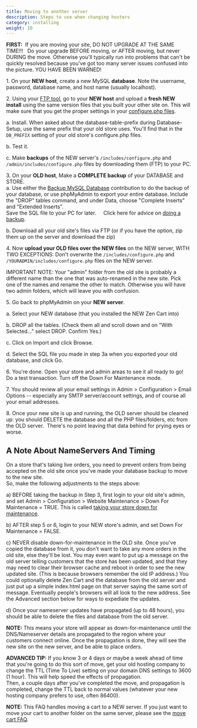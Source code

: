```yaml
---
title: Moving to another server 
description: Steps to use when changing hosters 
category: installing 
weight: 10
---
```


**FIRST:**  If you are moving your site, DO NOT UPGRADE AT THE SAME TIME!!!   Do your upgrade BEFORE moving, or AFTER moving, but never DURING the move. Otherwise you'll typically run into problems that can't be quickly resolved because you've got too many server issues confused into the picture. YOU HAVE BEEN WARNED!

1\. On your **NEW host**, create a new MySQL **database**. Note the username, password, database name, and host name (usually localhost).

2\. Using your [FTP tool](/user/first_steps/useful_tools/#ftp-tools), go to your **NEW host** and upload a **fresh NEW install** using the same version files that you built your other site on.  This will make sure that you get the proper settings in your [configure.php files](/user/miscellaneous/configure/). 

a. Install.  When asked about the database-table-prefix during Database-Setup, use the same prefix that your old store uses. You'll find that in the `DB_PREFIX` setting of your old store's configure.php files.

b. Test it.  

c. Make **backups** of the NEW server's `/includes/configure.php` and `/admin/includes/configure.php` files by downloading them (FTP) to your PC.  

3\. On your **OLD host**, Make a **COMPLETE backup** of your DATABASE and STORE.  
a. Use either the [Backup MySQL Database](https://www.zen-cart.com/downloads.php?do=file&id=7) contribution to do the backup of your database, or use phpMyAdmin to export your entire database.  Include the "DROP" tables command, and under Data, choose "Complete Inserts" and "Extended Inserts".  
Save the SQL file to your PC for later.     Click here for 
advice on [doing a backup](/user/running/backup/). 

b. Download all your old site's files via FTP (or if you have the option, zip them up on the server and download the zip)  

4\. Now **upload your OLD files over the NEW files** on the NEW server, WITH TWO EXCEPTIONS: Don't overwrite the `/includes/configure.php` and `/YOURADMIN/includes/configure.php` files on the NEW server.

  IMPORTANT NOTE: Your "admin" folder from the old site is probably a different name than the one that was auto-renamed in the new site. Pick one of the names and rename the other to match. Otherwise you will have two admin folders, which will leave you with confusion.

5\. Go back to phpMyAdmin on your **NEW server**.  

a. Select your NEW database (that you installed the NEW Zen Cart into)  

b. DROP all the tables. (Check them all and scroll down and on "With Selected..." select DROP. Confirm Yes.)  

c. Click on Import and click Browse.  

d. Select the SQL file you made in step 3a when you exported your old database, and click Go.  

6\. You're done. Open your store and admin areas to see it all ready to go! Do a test transaction. Turn off the Down For Maintenance mode.

7\. You should review all your email settings in Admin > Configuration > Email Options -- especially any SMTP server/account settings, and of course all your email addresses.

8\. Once your new site is up and running, the OLD server should be cleaned up: you should DELETE the database and all the PHP files/folders, etc from the OLD server.  There's no point leaving that data behind for prying eyes or worse.

## A Note About NameServers And Timing

On a store that's taking live orders, you need to prevent orders from being accepted on the old site once you've made your database backup to move to the new site.  
So, make the following adjustments to the steps above:  

a) BEFORE taking the backup in Step 3, first login to your old site's admin, and set Admin > Configuration > Website Maintenance > Down For Maintenance = TRUE.
This is called [taking your store down for maintenance](/user/running/down_for_maintenance/). 

b) AFTER step 5 or 6, login to your NEW store's admin, and set Down For Maintenance = FALSE.  

c) NEVER disable down-for-maintenance in the OLD site. Once you've copied the database from it, you don't want to take any more orders in the old site, else they'll be lost. 
You may even want to put up a message on the old server telling customers that the store has been updated, and that they may need to clear their browser cache and reboot in order to see the new updated site. (This is because browsers remember the old IP address.)  You could optionally delete Zen Cart and the database from the old server and just put up a simple index.html page on that server saying the same sort of message. Eventually people's browsers will all look to the new address. See the Advanced section below for ways to expediate the updates.

d) Once your nameserver updates have propagated (up to 48 hours), you should be able to delete the files and database from the old server.  

**NOTE:** This means your store will appear as down-for-maintenance until the DNS/Nameserver details are propagated to the region where your customers connect online. Once the propagation is done, they will see the new site on the new server, and be able to place orders.

**ADVANCED TIP:**
If you know 3 or 4 days or maybe a week ahead of time that you're going to do this sort of move, get your old hosting company to change the TTL (Time To Live) setting on your domain DNS settings to 3600 (1 hour). This will help speed the effects of propagation.  
Then, a couple days after you've completed the move, and propagation is completed, change the TTL back to normal values (whatever your new hosting company prefers to use, often 86400).


**NOTE:** This FAQ handles moving a cart to a NEW server.
If you just want to move your cart to another folder on the same server, please see the [move cart FAQ](/user/installing/move_cart/). 


